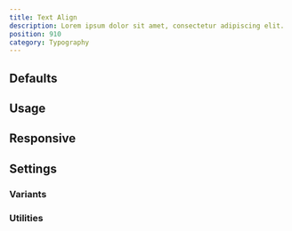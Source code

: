 ```yaml
---
title: Text Align
description: Lorem ipsum dolor sit amet, consectetur adipiscing elit.
position: 910
category: Typography
---
```


## Defaults

<TableGenerateCommon
  :rules="{
    'text-left': ['text-align: left;'],
    'text-center': ['text-align: center;'],
    'text-right': ['text-align: right;'],
    'text-justify': ['text-align: justify;'],
}"></TableGenerateCommon>

## Usage

## Responsive

## Settings

### Variants

### Utilities
